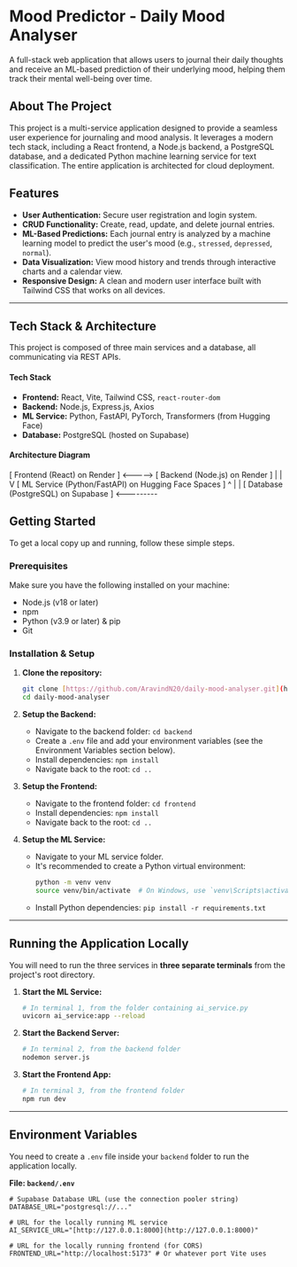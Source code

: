 # Mood Predictor - Daily Mood Analyser 

A full-stack web application that allows users to journal their daily thoughts and receive an ML-based prediction of their underlying mood, helping them track their mental well-being over time.



##  About The Project

This project is a multi-service application designed to provide a seamless user experience for journaling and mood analysis. It leverages a modern tech stack, including a React frontend, a Node.js backend, a PostgreSQL database, and a dedicated Python machine learning service for text classification. The entire application is architected for cloud deployment.

##  Features

* **User Authentication:** Secure user registration and login system.
* **CRUD Functionality:** Create, read, update, and delete journal entries.
* **ML-Based Predictions:** Each journal entry is analyzed by a machine learning model to predict the user's mood (e.g., `stressed`, `depressed`, `normal`).
* **Data Visualization:** View mood history and trends through interactive charts and a calendar view.
* **Responsive Design:** A clean and modern user interface built with Tailwind CSS that works on all devices.

---

##  Tech Stack & Architecture

This project is composed of three main services and a database, all communicating via REST APIs.

#### Tech Stack
* **Frontend:** React, Vite, Tailwind CSS, `react-router-dom`
* **Backend:** Node.js, Express.js, Axios
* **ML Service:** Python, FastAPI, PyTorch, Transformers (from Hugging Face)
* **Database:** PostgreSQL (hosted on Supabase)

#### Architecture Diagram
[ Frontend (React) on Render ] <-----> [ Backend (Node.js) on Render ]
|
|
V
[ ML Service (Python/FastAPI) on Hugging Face Spaces ]
^
|
|
[ Database (PostgreSQL) on Supabase ] <---------
##  Getting Started

To get a local copy up and running, follow these simple steps.

### Prerequisites

Make sure you have the following installed on your machine:
* Node.js (v18 or later)
* npm
* Python (v3.9 or later) & pip
* Git

### Installation & Setup

1.  **Clone the repository:**
    ```bash
    git clone [https://github.com/AravindN20/daily-mood-analyser.git](https://github.com/AravindN20/daily-mood-analyser.git)
    cd daily-mood-analyser
    ```

2.  **Setup the Backend:**
    * Navigate to the backend folder: `cd backend`
    * Create a `.env` file and add your environment variables (see the Environment Variables section below).
    * Install dependencies: `npm install`
    * Navigate back to the root: `cd ..`

3.  **Setup the Frontend:**
    * Navigate to the frontend folder: `cd frontend`
    * Install dependencies: `npm install`
    * Navigate back to the root: `cd ..`

4.  **Setup the ML Service:**
    * Navigate to your ML service folder.
    * It's recommended to create a Python virtual environment:
        ```bash
        python -m venv venv
        source venv/bin/activate  # On Windows, use `venv\Scripts\activate`
        ```
    * Install Python dependencies: `pip install -r requirements.txt`

---

##  Running the Application Locally

You will need to run the three services in **three separate terminals** from the project's root directory.

1.  **Start the ML Service:**
    ```bash
    # In terminal 1, from the folder containing ai_service.py
    uvicorn ai_service:app --reload
    ```

2.  **Start the Backend Server:**
    ```bash
    # In terminal 2, from the backend folder
    nodemon server.js
    ```

3.  **Start the Frontend App:**
    ```bash
    # In terminal 3, from the frontend folder
    npm run dev
    ```

---

##  Environment Variables

You need to create a `.env` file inside your `backend` folder to run the application locally.

**File: `backend/.env`**
```env
# Supabase Database URL (use the connection pooler string)
DATABASE_URL="postgresql://..."

# URL for the locally running ML service
AI_SERVICE_URL="[http://127.0.0.1:8000](http://127.0.0.1:8000)"

# URL for the locally running frontend (for CORS)
FRONTEND_URL="http://localhost:5173" # Or whatever port Vite uses
